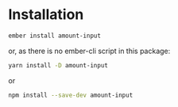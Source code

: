 # Installation

```sh
ember install amount-input
```

or, as there is no ember-cli script in this package:

```sh
yarn install -D amount-input
```

or

```sh
npm install --save-dev amount-input
```
